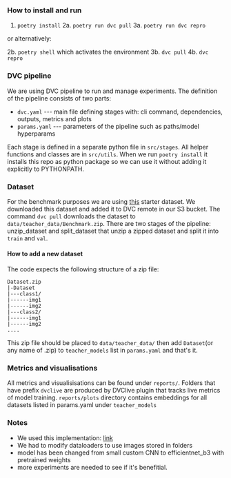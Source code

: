 ### How to install and run

1. `poetry install`
2a. `poetry run dvc pull`
3a. `poetry run dvc repro`

or alternatively:

2b. `poetry shell` which activates the environment
3b. `dvc pull`
4b. `dvc repro` 




### DVC pipeline
We are using DVC pipeline to run and manage experiments. The definition of the pipeline consists of two parts:
* `dvc.yaml` --- main file defining stages with: cli command, dependencies, outputs, metrics and plots
* `params.yaml` --- parameters of the pipeline such as paths/model hyperparams

Each stage is defined in a separate python file in `src/stages`. All helper functions and classes are in `src/utils`.
When we run `poetry install` it installs this repo as python package so we can use it without adding it explicitly to PYTHONPATH.


### Dataset

For the benchmark purposes we are using [this](https://www.kaggle.com/competitions/google-universal-image-embedding/discussion/336574) starter dataset.
We downloaded this dataset and added it to DVC remote in our S3 bucket. The command `dvc pull` downloads the dataset to `data/teacher_data/Benchmark.zip`.
There are two stages of the pipeline: unzip_dataset and split_dataset that unzip a zipped dataset and split it into `train` and `val`. 

#### How to add a new dataset
The code expects the following structure of a zip file:
```
Dataset.zip
|-Dataset
|---class1/
|------img1
|------img2
|---class2/
|------img1
|------img2
....
```

This zip file should be placed to `data/teacher_data/` then add `Dataset`(or any name of <dataset>.zip) to `teacher_models` list in `params.yaml` and that's it.  


### Metrics and visualisations
All metrics and visualisisations can be found under `reports/`. 
Folders that have prefix `dvclive` are produced by DVClive plugin that tracks live metrics of model training. `reports/plots` directory contains embeddings for all datasets listed in params.yaml under `teacher_models`



### Notes

* We used this implementation: [link](https://github.com/adambielski/siamese-triplet) 
* We had to modify dataloaders to use images stored in folders
* model has been changed from small custom CNN to efficientnet_b3 with pretrained weights
* more experiments are needed to see if it's benefitial. 
 

